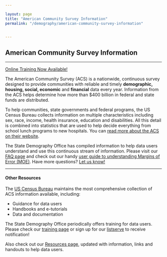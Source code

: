 ```yaml
---

layout: page
title: "American Community Survey Information"
permalink: "/demography/american-community-survey-information"

    
---
```

## American Community Survey Information
- - -
[Online Training Now Available!]()

The American Community Survey (ACS) is a nationwide, continuous survey designed to provide communities with reliable and timely **demographic, housing, social, economic** and **financial** data every year. Information from the ACS helps determine how more than $400 billion in federal and state funds are distributed.

To help communities, state governments and federal programs, the US Census Bureau collects information on multiple characteristics including sex, race, income, health insurance, education and disabilities. All this detail is combined into statistics that are used to help decide everything from school lunch programs to new hospitals. You can [read more about the ACS on their website](http://www.census.gov/acs/www/).

The State Demography Office has compiled information to help data users understand and use this continuous stream of information. Please visit our [FAQ page]() and check out our handy [user guide to understanding Margins of Error (MOE)](https://drive.google.com/open?id=0B5RRfcb8KXAsazdPdXZsZkxsRUE). Have more questions? [Let us know!](barbara.musick@state.co.us)
- - -
#### Other Resources

The [US Census Bureau](http://www.census.gov/acs/www/) maintains the most comprehensive collection of ACS information available, including:
- Guidance for data users
- Handbooks and e-tutorials
- Data and documentation

The State Demography Office periodically offers training for data users. Please check our [training page]() or sign up for our [listserve](https://dola.colorado.gov/list_server/demography_signup.jsf) to receive notification!

Also check out our [Resources page](), updated with information, links and handouts to help data users.